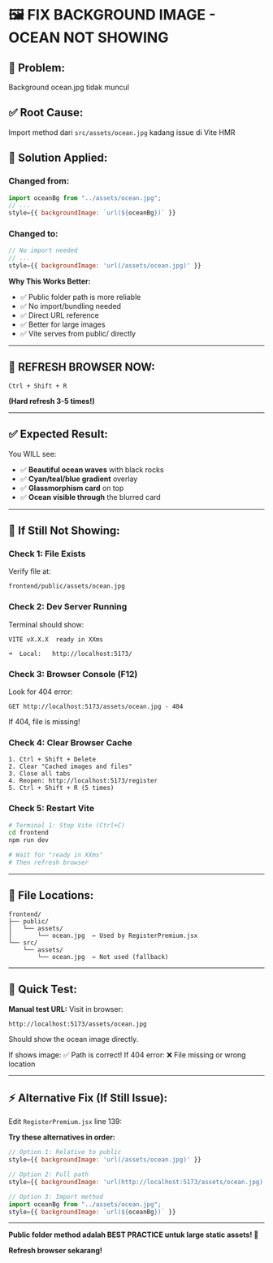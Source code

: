 # 🖼️ FIX BACKGROUND IMAGE - OCEAN NOT SHOWING

## 🐛 **Problem:**
Background ocean.jpg tidak muncul

## ✅ **Root Cause:**
Import method dari `src/assets/ocean.jpg` kadang issue di Vite HMR

## 🔧 **Solution Applied:**

### **Changed from:**
```javascript
import oceanBg from "../assets/ocean.jpg";
// ...
style={{ backgroundImage: `url(${oceanBg})` }}
```

### **Changed to:**
```javascript
// No import needed
// ...
style={{ backgroundImage: 'url(/assets/ocean.jpg)' }}
```

**Why This Works Better:**
- ✅ Public folder path is more reliable
- ✅ No import/bundling needed
- ✅ Direct URL reference
- ✅ Better for large images
- ✅ Vite serves from public/ directly

---

## 🚀 **REFRESH BROWSER NOW:**

```
Ctrl + Shift + R
```

**(Hard refresh 3-5 times!)**

---

## ✅ **Expected Result:**

You WILL see:
- ✅ **Beautiful ocean waves** with black rocks
- ✅ **Cyan/teal/blue gradient** overlay
- ✅ **Glassmorphism card** on top
- ✅ **Ocean visible through** the blurred card

---

## 🐛 **If Still Not Showing:**

### **Check 1: File Exists**

Verify file at:
```
frontend/public/assets/ocean.jpg
```

### **Check 2: Dev Server Running**

Terminal should show:
```
VITE vX.X.X  ready in XXms

➜  Local:   http://localhost:5173/
```

### **Check 3: Browser Console (F12)**

Look for 404 error:
```
GET http://localhost:5173/assets/ocean.jpg - 404
```

If 404, file is missing!

### **Check 4: Clear Browser Cache**

```
1. Ctrl + Shift + Delete
2. Clear "Cached images and files"
3. Close all tabs
4. Reopen: http://localhost:5173/register
5. Ctrl + Shift + R (5 times)
```

### **Check 5: Restart Vite**

```bash
# Terminal 1: Stop Vite (Ctrl+C)
cd frontend
npm run dev

# Wait for "ready in XXms"
# Then refresh browser
```

---

## 📁 **File Locations:**

```
frontend/
├── public/
│   └── assets/
│       └── ocean.jpg  ← Used by RegisterPremium.jsx
└── src/
    └── assets/
        └── ocean.jpg  ← Not used (fallback)
```

---

## 🎯 **Quick Test:**

**Manual test URL:**
Visit in browser:
```
http://localhost:5173/assets/ocean.jpg
```

Should show the ocean image directly.

If shows image: ✅ Path is correct!
If 404 error: ❌ File missing or wrong location

---

## ⚡ **Alternative Fix (If Still Issue):**

Edit `RegisterPremium.jsx` line 139:

**Try these alternatives in order:**

```javascript
// Option 1: Relative to public
style={{ backgroundImage: 'url(/assets/ocean.jpg)' }}

// Option 2: Full path
style={{ backgroundImage: 'url(http://localhost:5173/assets/ocean.jpg)' }}

// Option 3: Import method
import oceanBg from "../assets/ocean.jpg";
style={{ backgroundImage: `url(${oceanBg})` }}
```

---

**Public folder method adalah BEST PRACTICE untuk large static assets! 🎨**

**Refresh browser sekarang!**
